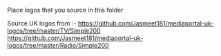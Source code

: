 Place logos that you source in this folder


Source UK logos from :-
https://github.com/Jasmeet181/mediaportal-uk-logos/tree/master/TV/Simple200
https://github.com/Jasmeet181/mediaportal-uk-logos/tree/master/Radio/Simple200
